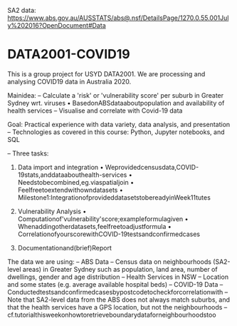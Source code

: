 SA2 data:
https://www.abs.gov.au/AUSSTATS/abs@.nsf/DetailsPage/1270.0.55.001July%202016?OpenDocument#Data

# DATA2001-COVID19
This is a group project for USYD DATA2001. We are processing and analysing COVID19 data in Australia 2020.

Mainidea:
– Calculate a 'risk' or 'vulnerability score' per suburb in Greater Sydney wrt. viruses
• BasedonABSdataaboutpopulation and availability of health services
– Visualise and correlate with Covid-19 data


Goal: Practical experience with data variety, data analysis, and presentation – Technologies as covered in this course: Python, Jupyter notebooks, and SQL

– Three tasks:

1. Data import and integration
• Weprovidedcensusdata,COVID-19stats,anddataabouthealth-services
• Needstobecombined,eg.viaspatialjoin
• Feelfreetoextendwithowndatasets
• Milestone1:IntegrationofprovideddatasetstobereadyinWeek11tutes

2. Vulnerability Analysis
• Computationof'vulnerability'score;exampleformulagiven
• Whenaddingotherdatasets,feelfreetoadjustformula
• CorrelationofyourscorewithCOVID-19testsandconfirmedcases

3. Documentationand(brief)Report

The data we are using:
– ABS Data
– Census data on neighbourhoods (SA2-level areas) in Greater Sydney
such as population, land area, number of dwellings, gender and age distribution – Health Services in NSW
– Location and some states (e.g. average available hospital beds)
– COVID-19 Data
– Conductedtestsandconfirmedcasesbypostcodetocheckforcorrelationwith
– Note that SA2-level data from the ABS does not always match suburbs,
and that the health services have a GPS location, but not the neighbourhoods
– cf.tutorialthisweekonhowtoretrieveboundarydataforneighbourhoodstoo
